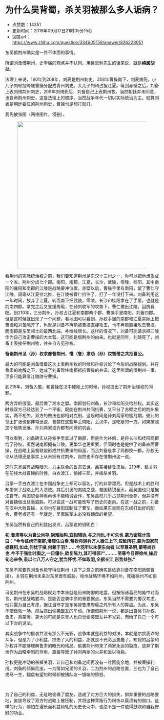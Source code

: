 # 为什么吴背蜀，杀关羽被那么多人诟病？
- 点赞数：14351
- 更新时间：2019年09月17日21时05分15秒
- 回答url：https://www.zhihu.com/question/334605159/answer/826223051
<body>
 <p data-pid="AhHPygqe">东吴偷荆州确实是一件不体面的事情。</p>
 <p data-pid="1LbIvjE4">所谓刘备借荆州，史学届的观点并不认同。用吕思勉先生的话来说，就是<b>纯属胡扯</b>。</p>
 <p data-pid="WrZ8rCbZ">法理上来说，190年到208年，刘表是荆州刺史，208年曹操南下，刘表病死。小儿子刘琮投降被曹操分配成青州刺史。大儿子刘琦占据江夏。等到赤壁之后，刘备上表刘琦荆州刺史，209年刘琦死后，刘备自己上表荆州牧。当然朝廷并未同意，也自命荆州刺史，这是法理上的顺序。当然战争年代一切以实际统治为主。就算刘表是朝廷委任的荆州刺史，曹操也是想打就打。</p>
 <p data-pid="DTnkQeq2">我先放张图（网络图片，侵删）。</p>
 <figure data-size="normal">
  <img src="https://picx.zhimg.com/50/v2-20e3baadc4fdb327bf65b43a3f423940_720w.jpg?source=1940ef5c" data-rawwidth="480" data-rawheight="696" data-size="normal" data-original-token="v2-1b65fc5faca2e44ed36b80f87aecdfc0" data-default-watermark-src="https://pic1.zhimg.com/50/v2-c8143079acd964273e7584b2fc228493_720w.jpg?source=1940ef5c" class="origin_image zh-lightbox-thumb" width="480" data-original="https://picx.zhimg.com/v2-20e3baadc4fdb327bf65b43a3f423940_r.jpg?source=1940ef5c">
 </figure>
 <p data-pid="U7Lyl10f">看荆州的实际统治权之前，我们要知道荆州是东汉十三州之一，你可以把他想象成一个省。荆州分成七个郡。南阳，南郡，江夏，长沙，武陵，零陵，桂阳，其中南阳的襄阳和南郡的江陵是战略要冲位置。赤壁以后，曹操手里有南阳，留了曹仁守江陵。周瑜从江夏往北推，在江陵被曹仁挡住了，打了一年没打下来。刘备利用这一年时间，放弃了江夏，转而南下把武陵，零陵，长沙和桂阳拿在了手里，也就是荆南四郡。拿完之后又支援周瑜，在孙刘联军的攻势下，曹仁撤出江陵，回防襄阳。到210年，三分荆州，孙权占江夏和南郡两个郡，曹操手里南阳，刘备四郡。但是这时候就出现了一个问题，看地图可以看到，孙权手里的南郡和江夏实际上把曹操和刘备隔开了，也就是刘备不再能被曹操直接攻击，也不再能直接攻击曹操。而南郡是东吴领土的最西北端，补给线很长。这样的情况下，刘备可能请求把江陵作为自己攻击曹操的大本营。这可能是借荆州的由来。也就是同年，刘琦死了，刘备上表接任荆州牧，并亲自去见孙权。</p>
 <p data-pid="G2diRjxt"><b>备诣荆州见（孙）权求都督荆州，惟（鲁）肃劝（孙）权暂借之共拒曹公。</b></p>
 <p data-pid="LjhCkcRc">最大的可能是刘备借着这次上表荆州牧的时候和孙权讨论了今后的战略规划。并在鲁肃的劝解之下，达成了刘备暂住南郡抵抗曹操的共识，这里所谓的借荆州一事，顶多只能算借江陵防守曹操。</p>
 <p data-pid="UXKKQsi_">到215年，刘备入蜀，和曹操在汉中硬刚上的时候，孙权提出了荆州治理权的问题。</p>
 <p data-pid="XvwNChq4">两方弄的很僵，最后做了湘水之盟。南郡划归刘备，长沙和桂阳交给孙权。其实这时候双方已经达到了一个平衡，既能在荆州共同抗曹，又平分了赤壁之后的荆州果实，两不相欠，双方的做法也都相对克制。这段时间是孙刘两家的蜜月期，彼此的领土扩张也都非常迅速，曹魏在这些年丢南阳，丢汉中，是吃瘪的一方。如果按照这个局势发展，孙刘两家或许都有问鼎的机会。</p>
 <p data-pid="UR7a-kEd">可以看到，刘备确实从孙权手里拿过了南郡，但是作为补偿，是将长沙和桂阳两郡给了孙权。虽然说南郡拥有江陵，更繁华也更重要，但同时也是提供了刘备直面曹操，在战略上吴蜀联盟形成共抗曹操的局面，而且刘备是拿了两郡换一郡。孙权无论从法理还是事实上从未拥有过荆州，自然也不存在借荆州这一说。</p>
 <p data-pid="xVIDSZ7F">这时东吴最有战略眼光，力主联合的鲁肃去世。吕蒙接替鲁肃后，219年，趁关羽在前线大战曹魏的时候，白衣渡江，偷掉三郡，并擒杀关羽。</p>
 <p data-pid="gHLRCVWO">吕蒙一手白衣渡江在中国战争史上都可以留名，打的非常漂亮。但是战术上的胜利却带来了战略上的大溃败。其后引发的夷陵之战，蜀国精锐全灭，而吴国也只是据江自守。两国貌合神离再也不能精诚合作，东吴虽然几乎占领荆州全郡，但并没有对曹魏做出丝毫威胁。可以说这一战可能改写了历史的走向。在这一战之前，刘备在汉中大败曹操，关羽也在襄阳压制住了曹军。而如果东吴能在东线打出好的配合，曹老板还有一年就走，吴蜀联军未必没有翻盘的希望。</p>
 <p data-pid="MCbidTmF">东吴当然有自己的利益出发点，吕蒙说的很明白：</p>
 <p data-pid="GBiePpzl"><b>初,鲁肃等以为曹公尚存,祸难始构,宜相辅协,与之同仇,不可失也.蒙乃密陈计策曰：“今令征虏守南郡,潘璋住白帝,蒋钦将游兵万人循江上下,应敌所在,蒙为国家前据襄阳,如此,何忧于操,何赖于羽?……今羽所以未便东向者,以至尊圣明,蒙等尚存也.今不于强壮时图之,一日僵仆,欲复陈力,其可得邪?”………至尊今日得徐州,操后旬必来争,虽以七八万人守之,犹当怀忧.不如取羽,全据长江,形势益张.”</b></p>
 <p data-pid="0QtTjpWq">东吴不需要靠刘备也能守得住荆州（言下之意之前确实是依靠刘备在南阳抵御曹操），关羽在荆州未来对东吴很有威胁，徐州战略环境不如荆州，死磕徐州不如偷荆州。</p>
 <p data-pid="q0pj4uaF">可见荆州在东吴的战略规划中本来就是用来防御的地盘。但按照诸葛亮的隆中对而言，荆州是战略要冲，是能否逆袭中原的重要据点。东吴当然不需要为蜀汉考虑。他只需为自己考虑，据江自守才是东吴除鲁肃周瑜之外所有人的算盘。为此，东吴不惜做戏一场，然后做出偷袭盟友的举动。所谓借荆州一说，都是出自吴书孙权，鲁肃，吕蒙传。更大的可能是东吴人也自觉偷袭盟友并不光彩，而给了自己一个可以下台的说法。</p>
 <p data-pid="jP2nnYBo">其实战争中的偷袭并没有那么不光彩，战争本就是利益的对决，本就是尔虞我诈的斗争。但是为了小利益，损伤了大的利益，那就是不光彩且愚蠢了。短视的吕蒙和孙权并不能够理解鲁肃的眼光和格局。偷袭荆州带来了两家永远的裂痕，放弃了荆州作为战略牵制的作用，直接导致了孙刘两家的火并和坐以待毙。</p>
 <p data-pid="IE12fPhm">孙权更是冲动的杀掉关羽，让自己和刘备之间再没有一丝回旋余地，并被曹操利用。刘备的倾巢而出，一为情如兄弟的关羽，二为荆州的战略位置，三也为了自己戎马一生，翻盘有望的时候却被猪队友一锅端的愤怒。</p>
 <p class="ztext-empty-paragraph"><br></p>
 <p data-pid="dVwLqoow">为了自己的利益，无耻地偷袭了盟友，造成了对方巨大的损失，摒弃重要的战略要地，直接导致了双方的战略上被压制，并将这种背叛行为粉饰以莫须有的借口。这样的行为，哪怕在漫长而利益倾轧的历史长河中，也绝不是一件值得鼓吹和自我安慰的功业。</p>
</body>
